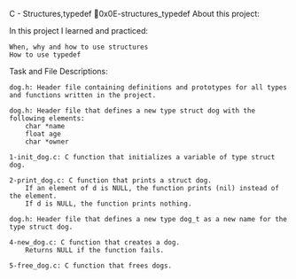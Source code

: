 C - Structures,typedef 📃0x0E-structures_typedef
About this project:

In this project I learned and practiced:

    When, why and how to use structures
    How to use typedef

Task and File Descriptions:

    dog.h: Header file containing definitions and prototypes for all types and functions written in the project.

    dog.h: Header file that defines a new type struct dog with the following elements:
        char *name
        float age
        char *owner

    1-init_dog.c: C function that initializes a variable of type struct dog.

    2-print_dog.c: C function that prints a struct dog.
        If an element of d is NULL, the function prints (nil) instead of the element.
        If d is NULL, the function prints nothing.

    dog.h: Header file that defines a new type dog_t as a new name for the type struct dog.

    4-new_dog.c: C function that creates a dog.
        Returns NULL if the function fails.

    5-free_dog.c: C function that frees dogs.

